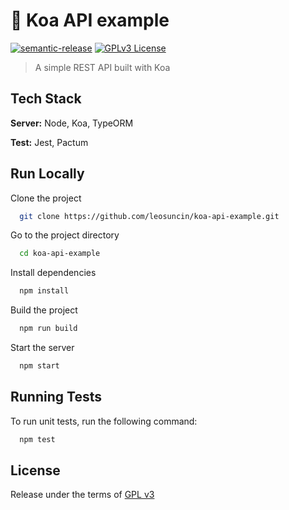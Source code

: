 # 🌲 Koa API example

[![semantic-release](https://img.shields.io/badge/%20%20%F0%9F%93%A6%F0%9F%9A%80-semantic--release-e10079.svg)](https://github.com/semantic-release/semantic-release)
[![GPLv3 License](https://img.shields.io/badge/License-GPL%20v3-green.svg)](http://www.gnu.org/licenses/gpl-3.0)

> A simple REST API built with Koa

## Tech Stack

**Server:** Node, Koa, TypeORM

**Test:** Jest, Pactum

## Run Locally

Clone the project

```bash
  git clone https://github.com/leosuncin/koa-api-example.git
```

Go to the project directory

```bash
  cd koa-api-example
```

Install dependencies

```bash
  npm install
```

Build the project

```bash
  npm run build
```

Start the server

```bash
  npm start
```

## Running Tests

To run unit tests, run the following command:

```bash
  npm test
```

## License

Release under the terms of [GPL v3](http://www.gnu.org/licenses/gpl-3.0)
